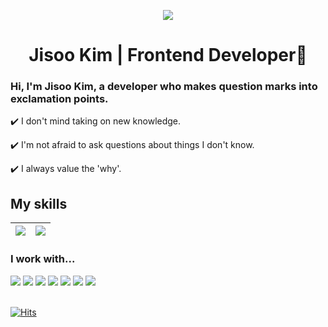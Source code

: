 <p align="center">
 <img src="https://github.com/zi9ooJJ/zi9ooJJ/assets/119485385/4ba101f7-86ef-489d-8136-cbbac8944aac">
</p>

<h1 align="center">
Jisoo Kim | Frontend Developer🚀
</h1>
<h3>Hi, I'm Jisoo Kim, a developer who makes question marks into exclamation points.</h3>
<p>✔️ I don't mind taking on new knowledge.</p>
<p>✔️ I'm not afraid to ask questions about things I don't know.</p>
<p>✔️ I always value the 'why'.</p>

## My skills
| <img align="center" src="https://github-readme-stats.vercel.app/api?username=zi9ooJJ&show_icons=true&include_all_commits=true&theme=shadow_green&hide_border=true"/> | <img align="center" src="https://github-readme-stats.vercel.app/api/top-langs/?username=zi9ooJJ&layout=compact&theme=shadow_green&hide_border=true" /> |
| ------------- | ------------- |

### I work with...
<img src="https://img.shields.io/badge/html5-E34F26?style=flat-square&logo=html5&logoColor=white"> <img src="https://img.shields.io/badge/css-1572B6?style=flat-square&logo=css3&logoColor=white"> <img src="https://img.shields.io/badge/scss-CC6699?style=flat-square&logo=sass&logoColor=white"> <img src="https://img.shields.io/badge/javascript-F7DF1E?style=flat-square&logo=javascript&logoColor=black"> <img src="https://img.shields.io/badge/typescript-3178C6?style=flat-square&logo=typescript&logoColor=white"> <img src="https://img.shields.io/badge/react-61DAFB?style=flat-square&logo=react&logoColor=black"> <img src="https://img.shields.io/badge/figma-F24E1E?style=flat-square&logo=figma&logoColor=white">
<br />
<br />

[![Hits](https://hits.seeyoufarm.com/api/count/incr/badge.svg?url=https%3A%2F%2Fgithub.com%2Fzi9ooJJ&count_bg=%235F7C4A&title_bg=%23B6B4B4&icon=github.svg&icon_color=%23E7E7E7&title=Github&edge_flat=true)](https://hits.seeyoufarm.com)

